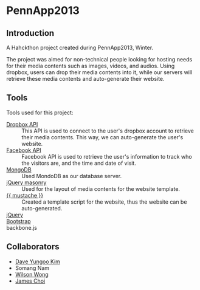 PennApp2013
===========

Introduction
------------
A Hahckthon project created during PennApp2013, Winter.

The project was aimed for non-technical people looking for hosting needs for their media contents such as images, 
videos, and audios. 
Using dropbox, users can drop their media contents into it, while our servers will retrieve these media contents
and auto-generate their website. 

Tools
-----
Tools used for this project:
<dl>
  <dt><a href="http://bluecove.org/">Dropbox API</a></dt>
  <dd>
    This API is used to connect to the user's dropbox account to retrieve their media contents. This way, we can auto-generate the user's website.
  </dd>
  <dt><a href="https://developers.facebook.com/">Facebook API</a><dt>
  <dd>
    Facebook API is used to retrieve the user's information to track who the visitors are, and the time and date of visit.
  </dd>
  <dt><a href="http://www.mongodb.org/">MongoDB</a><dt>
  <dd>
    Used MondoDB as our database server.
  </dd>
  <dt><a href="http://masonry.desandro.com/">jQuery masonry</a><dt>
  <dd>
    Used for the layout of media contents for the website template.
  </dd>
  <dt><a href="http://mustache.github.com/">{{ mustache }}</a><dt>
  <dd>
    Created a template script for the website, thus the website can be auto-generated.
  </dd>
  <dt><a href="http://jquery.com/">jQuery</a><dt>
  <dd>
  </dd>
  <dt><a href="http://twitter.github.com/bootstrap/">Bootstrap</a><dt>
  <dd>
  </dd>
  <dt><a hred="http://backbonejs.org/">backbone.js</a></dt>
  <dd>
  </dd>
</dl>

Collaborators
-------------
* [Dave Yungoo Kim](https://github.com/yungookim)
* Somang Nam
* [Wilson Wong](https://github.com/wilsonwong)
* [James Choi](https://github.com/choiboi)
